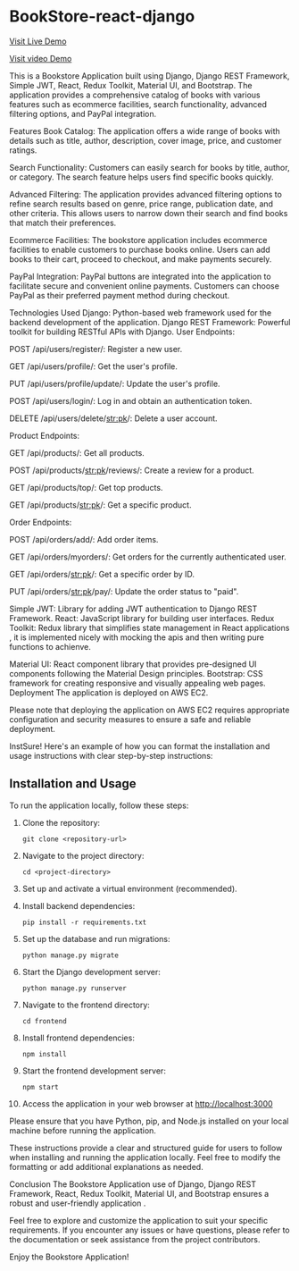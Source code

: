 # BookStore-react-django
[Visit Live Demo]( http://16.171.160.34:8000/#/  )



[Visit video Demo](https://www.youtube.com/watch?v=NJnmgEatAjE)

This is a Bookstore Application built using Django, Django REST Framework, Simple JWT, React, Redux Toolkit, Material UI, and Bootstrap. The application provides a comprehensive catalog of books with various features such as ecommerce facilities, search functionality, advanced filtering options, and PayPal integration.

Features
Book Catalog: The application offers a wide range of books with details such as title, author, description, cover image, price, and customer ratings.

Search Functionality: Customers can easily search for books by title, author, or category. The search feature helps users find specific books quickly.

Advanced Filtering: The application provides advanced filtering options to refine search results based on genre, price range, publication date, and other criteria. This allows users to narrow down their search and find books that match their preferences.

Ecommerce Facilities: The bookstore application includes ecommerce facilities to enable customers to purchase books online. Users can add books to their cart, proceed to checkout, and make payments securely.

PayPal Integration: PayPal buttons are integrated into the application to facilitate secure and convenient online payments. Customers can choose PayPal as their preferred payment method during checkout.

Technologies Used
Django: Python-based web framework used for the backend development of the application.
Django REST Framework: Powerful toolkit for building RESTful APIs with Django.
User Endpoints:

POST /api/users/register/: Register a new user.

GET /api/users/profile/: Get the user's profile.

PUT /api/users/profile/update/: Update the user's profile.

POST /api/users/login/: Log in and obtain an authentication token.

DELETE /api/users/delete/<str:pk>/: Delete a user account.

Product Endpoints:

GET /api/products/: Get all products.

POST /api/products/<str:pk>/reviews/: Create a review for a product.

GET /api/products/top/: Get top products.

GET /api/products/<str:pk>/: Get a specific product.

Order Endpoints:

POST /api/orders/add/: Add order items.

GET /api/orders/myorders/: Get orders for the currently authenticated user.

GET /api/orders/<str:pk>/: Get a specific order by ID.

PUT /api/orders/<str:pk>/pay/: Update the order status to "paid".


Simple JWT: Library for adding JWT authentication to Django REST Framework.
React: JavaScript library for building user interfaces.
Redux Toolkit: Redux library that simplifies state management in React applications , it is implemented nicely with mocking the apis and then writing pure functions to achienve.

Material UI: React component library that provides pre-designed UI components following the Material Design principles.
Bootstrap: CSS framework for creating responsive and visually appealing web pages.
Deployment
The application is deployed on AWS EC2.

Please note that deploying the application on AWS EC2 requires appropriate configuration and security measures to ensure a safe and reliable deployment.

InstSure! Here's an example of how you can format the installation and usage instructions with clear step-by-step instructions:

## Installation and Usage

To run the application locally, follow these steps:

1. Clone the repository:
   ```shell
   git clone <repository-url>
   ```

2. Navigate to the project directory:
   ```shell
   cd <project-directory>
   ```

3. Set up and activate a virtual environment (recommended).

4. Install backend dependencies:
   ```shell
   pip install -r requirements.txt
   ```

5. Set up the database and run migrations:
   ```shell
   python manage.py migrate
   ```

6. Start the Django development server:
   ```shell
   python manage.py runserver
   ```

7. Navigate to the frontend directory:
   ```shell
   cd frontend
   ```

8. Install frontend dependencies:
   ```shell
   npm install
   ```

9. Start the frontend development server:
   ```shell
   npm start
   ```

10. Access the application in your web browser at [http://localhost:3000](http://localhost:3000)

Please ensure that you have Python, pip, and Node.js installed on your local machine before running the application.

These instructions provide a clear and structured guide for users to follow when installing and running the application locally. Feel free to modify the formatting or add additional explanations as needed.

Conclusion
The Bookstore Application  use of Django, Django REST Framework, React, Redux Toolkit, Material UI, and Bootstrap ensures a robust and user-friendly application  .

Feel free to explore and customize the application to suit your specific requirements. If you encounter any issues or have questions, please refer to the documentation or seek assistance from the project contributors.

Enjoy the Bookstore Application!




